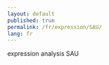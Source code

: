 ```yaml
---
layout: default
published: true
permalink: /fr/expression/SAU/
lang: fr
---
```


expression analysis SAU
